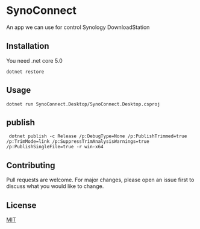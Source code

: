 # SynoConnect

An app we can use for control Synology DownloadStation

## Installation

You need .net core 5.0

```
dotnet restore
```

## Usage

```
dotnet run SynoConnect.Desktop/SynoConnect.Desktop.csproj
```

## publish 

```
 dotnet publish -c Release /p:DebugType=None /p:PublishTrimmed=true /p:TrimMode=link /p:SuppressTrimAnalysisWarnings=true /p:PublishSingleFile=true -r win-x64
```

## Contributing
Pull requests are welcome. For major changes, please open an issue first to discuss what you would like to change.

## License
[MIT](https://choosealicense.com/licenses/mit/)
